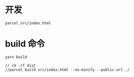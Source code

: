 # 开发
```
parcel src/index.html
```

# build 命令
```
yarn build

// rm -rf dist
//parcel build src/index.html --no-minify --public-url ./
```